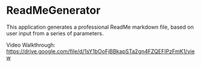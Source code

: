 # ReadMeGenerator
This application generates a professional ReadMe markdown file, based on user input from a series of parameters. 

Video Walkthrough: https://drive.google.com/file/d/1sY1bOoFjBBkapSTa2gn4FZQEFIPzFmK1/view

